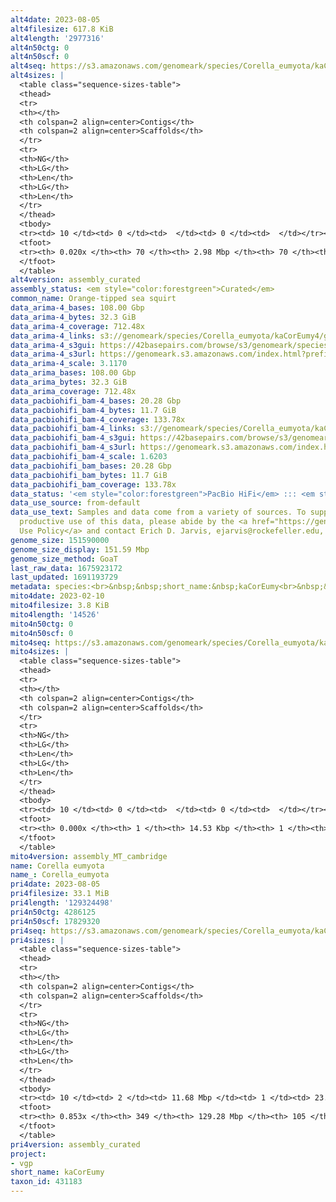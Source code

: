 ```yaml
---
alt4date: 2023-08-05
alt4filesize: 617.8 KiB
alt4length: '2977316'
alt4n50ctg: 0
alt4n50scf: 0
alt4seq: https://s3.amazonaws.com/genomeark/species/Corella_eumyota/kaCorEumy4/assembly_curated/kaCorEumy4.alt.cur.20230805.fasta.gz
alt4sizes: |
  <table class="sequence-sizes-table">
  <thead>
  <tr>
  <th></th>
  <th colspan=2 align=center>Contigs</th>
  <th colspan=2 align=center>Scaffolds</th>
  </tr>
  <tr>
  <th>NG</th>
  <th>LG</th>
  <th>Len</th>
  <th>LG</th>
  <th>Len</th>
  </tr>
  </thead>
  <tbody>
  <tr><td> 10 </td><td> 0 </td><td>  </td><td> 0 </td><td>  </td></tr><tr><td> 20 </td><td> 0 </td><td>  </td><td> 0 </td><td>  </td></tr><tr><td> 30 </td><td> 0 </td><td>  </td><td> 0 </td><td>  </td></tr><tr><td> 40 </td><td> 0 </td><td>  </td><td> 0 </td><td>  </td></tr><tr style="background-color:#cccccc;"><td> 50 </td><td> 0 </td><td>  </td><td> 0 </td><td>  </td></tr><tr><td> 60 </td><td> 0 </td><td>  </td><td> 0 </td><td>  </td></tr><tr><td> 70 </td><td> 0 </td><td>  </td><td> 0 </td><td>  </td></tr><tr><td> 80 </td><td> 0 </td><td>  </td><td> 0 </td><td>  </td></tr><tr><td> 90 </td><td> 0 </td><td>  </td><td> 0 </td><td>  </td></tr><tr><td> 100 </td><td> 0 </td><td>  </td><td> 0 </td><td>  </td></tr></tbody>
  <tfoot>
  <tr><th> 0.020x </th><th> 70 </th><th> 2.98 Mbp </th><th> 70 </th><th> 2.98 Mbp </th></tr>
  </tfoot>
  </table>
alt4version: assembly_curated
assembly_status: <em style="color:forestgreen">Curated</em>
common_name: Orange-tipped sea squirt
data_arima-4_bases: 108.00 Gbp
data_arima-4_bytes: 32.3 GiB
data_arima-4_coverage: 712.48x
data_arima-4_links: s3://genomeark/species/Corella_eumyota/kaCorEumy4/genomic_data/arima/<br>
data_arima-4_s3gui: https://42basepairs.com/browse/s3/genomeark/species/Corella_eumyota/kaCorEumy4/genomic_data/arima/
data_arima-4_s3url: https://genomeark.s3.amazonaws.com/index.html?prefix=species/Corella_eumyota/kaCorEumy4/genomic_data/arima/
data_arima-4_scale: 3.1170
data_arima_bases: 108.00 Gbp
data_arima_bytes: 32.3 GiB
data_arima_coverage: 712.48x
data_pacbiohifi_bam-4_bases: 20.28 Gbp
data_pacbiohifi_bam-4_bytes: 11.7 GiB
data_pacbiohifi_bam-4_coverage: 133.78x
data_pacbiohifi_bam-4_links: s3://genomeark/species/Corella_eumyota/kaCorEumy4/genomic_data/pacbio_hifi/<br>
data_pacbiohifi_bam-4_s3gui: https://42basepairs.com/browse/s3/genomeark/species/Corella_eumyota/kaCorEumy4/genomic_data/pacbio_hifi/
data_pacbiohifi_bam-4_s3url: https://genomeark.s3.amazonaws.com/index.html?prefix=species/Corella_eumyota/kaCorEumy4/genomic_data/pacbio_hifi/
data_pacbiohifi_bam-4_scale: 1.6203
data_pacbiohifi_bam_bases: 20.28 Gbp
data_pacbiohifi_bam_bytes: 11.7 GiB
data_pacbiohifi_bam_coverage: 133.78x
data_status: '<em style="color:forestgreen">PacBio HiFi</em> ::: <em style="color:forestgreen">Arima</em>'
data_use_source: from-default
data_use_text: Samples and data come from a variety of sources. To support fair and
  productive use of this data, please abide by the <a href="https://genome10k.soe.ucsc.edu/data-use-policies/">Data
  Use Policy</a> and contact Erich D. Jarvis, ejarvis@rockefeller.edu, with any questions.
genome_size: 151590000
genome_size_display: 151.59 Mbp
genome_size_method: GoaT
last_raw_data: 1675923172
last_updated: 1691193729
metadata: species:<br>&nbsp;&nbsp;short_name:&nbsp;kaCorEumy<br>&nbsp;&nbsp;name:&nbsp;Corella&nbsp;eumyota<br>&nbsp;&nbsp;taxon_id:&nbsp;431183<br>&nbsp;&nbsp;common_name:&nbsp;Orange-tipped&nbsp;sea&nbsp;squirt<br>&nbsp;&nbsp;order:<br>&nbsp;&nbsp;&nbsp;&nbsp;name:&nbsp;Enterogona<br>&nbsp;&nbsp;family:<br>&nbsp;&nbsp;&nbsp;&nbsp;name:&nbsp;Corellidae<br>&nbsp;&nbsp;individuals:<br>&nbsp;&nbsp;&nbsp;&nbsp;-&nbsp;short_name:&nbsp;kaCorEumy4<br>&nbsp;&nbsp;&nbsp;&nbsp;&nbsp;&nbsp;biosample_id:&nbsp;SAMEA7536466<br>&nbsp;&nbsp;&nbsp;&nbsp;&nbsp;&nbsp;sex:<br>&nbsp;&nbsp;genome_size:&nbsp;151590000<br>&nbsp;&nbsp;genome_size_method:&nbsp;GoaT<br>&nbsp;&nbsp;project:&nbsp;[&nbsp;vgp&nbsp;]<br>
mito4date: 2023-02-10
mito4filesize: 3.8 KiB
mito4length: '14526'
mito4n50ctg: 0
mito4n50scf: 0
mito4seq: https://s3.amazonaws.com/genomeark/species/Corella_eumyota/kaCorEumy4/assembly_MT_cambridge/kaCorEumy4.MT.20230210.fasta.gz
mito4sizes: |
  <table class="sequence-sizes-table">
  <thead>
  <tr>
  <th></th>
  <th colspan=2 align=center>Contigs</th>
  <th colspan=2 align=center>Scaffolds</th>
  </tr>
  <tr>
  <th>NG</th>
  <th>LG</th>
  <th>Len</th>
  <th>LG</th>
  <th>Len</th>
  </tr>
  </thead>
  <tbody>
  <tr><td> 10 </td><td> 0 </td><td>  </td><td> 0 </td><td>  </td></tr><tr><td> 20 </td><td> 0 </td><td>  </td><td> 0 </td><td>  </td></tr><tr><td> 30 </td><td> 0 </td><td>  </td><td> 0 </td><td>  </td></tr><tr><td> 40 </td><td> 0 </td><td>  </td><td> 0 </td><td>  </td></tr><tr style="background-color:#cccccc;"><td> 50 </td><td> 0 </td><td style="background-color:#ff8888;">  </td><td> 0 </td><td style="background-color:#ff8888;">  </td></tr><tr><td> 60 </td><td> 0 </td><td>  </td><td> 0 </td><td>  </td></tr><tr><td> 70 </td><td> 0 </td><td>  </td><td> 0 </td><td>  </td></tr><tr><td> 80 </td><td> 0 </td><td>  </td><td> 0 </td><td>  </td></tr><tr><td> 90 </td><td> 0 </td><td>  </td><td> 0 </td><td>  </td></tr><tr><td> 100 </td><td> 0 </td><td>  </td><td> 0 </td><td>  </td></tr></tbody>
  <tfoot>
  <tr><th> 0.000x </th><th> 1 </th><th> 14.53 Kbp </th><th> 1 </th><th> 14.53 Kbp </th></tr>
  </tfoot>
  </table>
mito4version: assembly_MT_cambridge
name: Corella eumyota
name_: Corella_eumyota
pri4date: 2023-08-05
pri4filesize: 33.1 MiB
pri4length: '129324498'
pri4n50ctg: 4286125
pri4n50scf: 17829320
pri4seq: https://s3.amazonaws.com/genomeark/species/Corella_eumyota/kaCorEumy4/assembly_curated/kaCorEumy4.pri.cur.20230805.fasta.gz
pri4sizes: |
  <table class="sequence-sizes-table">
  <thead>
  <tr>
  <th></th>
  <th colspan=2 align=center>Contigs</th>
  <th colspan=2 align=center>Scaffolds</th>
  </tr>
  <tr>
  <th>NG</th>
  <th>LG</th>
  <th>Len</th>
  <th>LG</th>
  <th>Len</th>
  </tr>
  </thead>
  <tbody>
  <tr><td> 10 </td><td> 2 </td><td> 11.68 Mbp </td><td> 1 </td><td> 23.72 Mbp </td></tr><tr><td> 20 </td><td> 3 </td><td> 9.39 Mbp </td><td> 2 </td><td> 21.79 Mbp </td></tr><tr><td> 30 </td><td> 5 </td><td> 7.13 Mbp </td><td> 2 </td><td> 21.79 Mbp </td></tr><tr><td> 40 </td><td> 7 </td><td> 5.75 Mbp </td><td> 3 </td><td> 20.55 Mbp </td></tr><tr style="background-color:#cccccc;"><td> 50 </td><td> 10 </td><td style="background-color:#88ff88;"> 4.29 Mbp </td><td> 4 </td><td style="background-color:#88ff88;"> 17.83 Mbp </td></tr><tr><td> 60 </td><td> 15 </td><td> 2.66 Mbp </td><td> 5 </td><td> 15.63 Mbp </td></tr><tr><td> 70 </td><td> 21 </td><td> 1.71 Mbp </td><td> 6 </td><td> 15.52 Mbp </td></tr><tr><td> 80 </td><td> 41 </td><td> 247.13 Kbp </td><td> 7 </td><td> 12.49 Mbp </td></tr><tr><td> 90 </td><td> 0 </td><td>  </td><td> 0 </td><td>  </td></tr><tr><td> 100 </td><td> 0 </td><td>  </td><td> 0 </td><td>  </td></tr></tbody>
  <tfoot>
  <tr><th> 0.853x </th><th> 349 </th><th> 129.28 Mbp </th><th> 105 </th><th> 129.32 Mbp </th></tr>
  </tfoot>
  </table>
pri4version: assembly_curated
project:
- vgp
short_name: kaCorEumy
taxon_id: 431183
---
```

